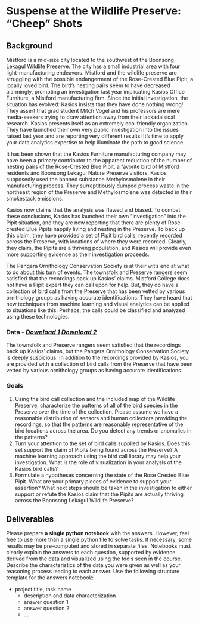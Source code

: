 # Suspense at the Wildlife Preserve: “Cheep” Shots

## Background
Mistford is a mid-size city located to the southwest of the Boonsong Lekagul Wildlife Preserve. The city has a small industrial area with four light-manufacturing endeavors. Mistford and the wildlife preserve are struggling with the possible endangerment of the Rose-Crested Blue Pipit, a locally loved bird. The bird’s nesting pairs seem to have decreased alarmingly, prompting an investigation last year implicating Kasios Office Furniture, a Mistford manufacturing firm. Since the initial investigation, the situation has evolved: Kasios insists that they have done nothing wrong! They assert that grad student Mitch Vogel and his professors are mere media-seekers trying to draw attention away from their lackadaisical research. Kasios presents itself as an extremely eco-friendly organization. They have launched their own very public investigation into the issues raised last year and are reporting very different results! It’s time to apply your data analytics expertise to help illuminate the path to good science.

It has been shown that the Kasios Furniture manufacturing company may have been a primary contributor to the apparent reduction of the number of nesting pairs of the Rose-Crested Blue Pipit, a favorite bird of Mistford residents and Boonsong Lekagul Nature Preserve visitors. Kasios supposedly used the banned substance Methylosmolene in their manufacturing process. They surreptitiously dumped process waste in the northeast region of the Preserve and Methylosmolene was detected in their smokestack emissions.

Kasios now claims that the analysis was flawed and biased. To combat these conclusions, Kasios has launched their own “investigation” into the Pipit situation, and they are now reporting that there are plenty of Rose-crested Blue Pipits happily living and nesting in the Preserve. To back up this claim, they have provided a set of Pipit bird calls, recently recorded across the Preserve, with locations of where they were recorded. Clearly, they claim, the Pipits are a thriving population, and Kasios will provide even more supporting evidence as their investigation proceeds.

The Pangera Ornithology Conservation Society is at their wit’s end at what to do about this turn of events. The townsfolk and Preserve rangers seem satisfied that the recordings back up Kasios’ claims. Mistford College does not have a Pipit expert they can call upon for help. But, they do have a collection of bird calls from the Preserve that has been vetted by various ornithology groups as having accurate identifications. They have heard that new techniques from machine learning and visual analytics can be applied to situations like this. Perhaps, the calls could be classified and analyzed using these technologies.

### Data - *[Download 1](https://github.com/emmanueliarussi/DataScienceCapstone/raw/master/7_FinalProjects/SuspenseWildlifePreserveCheepShots/data/Data%20Description%20-%20UPDATE%202018-5-4.docx)* *[Download 2](https://vacommunity.org/tiki-download_file.php?fileId=575)*

The townsfolk and Preserve rangers seem satisfied that the recordings back up Kasios’ claims, but the Pangera Ornithology Conservation Society is deeply suspicious. In addition to the recordings provided by Kasios, you are provided with a collection of bird calls from the Preserve that have been vetted by various ornithology groups as having accurate identifications.

### Goals

1. Using the bird call collection and the included map of the Wildlife Preserve, characterize the patterns of all of the bird species in the Preserve over the time of the collection. Please assume we have a reasonable distribution of sensors and human collectors providing the recordings, so that the patterns are reasonably representative of the bird locations across the area. Do you detect any trends or anomalies in the patterns? 
2. Turn your attention to the set of bird calls supplied by Kasios. Does this set support the claim of Pipits being found across the Preserve? A machine learning approach using the bird call library may help your investigation. What is the role of visualization in your analysis of the Kasios bird calls? 
3. Formulate a hypotheses concerning the state of the Rose Crested Blue Pipit. What are your primary pieces of evidence to support your assertion? What next steps should be taken in the investigation to either support or refute the Kasios claim that the Pipits are actually thriving across the Boonsong Lekagul Wildlife Preserve? 

## Deliverables

Please prepare __a single python notebook__ with the answers. However, feel free to use more than a single python file to solve tasks. If necessary, some results may be pre-computed and stored in separate files. Notebooks must clearly explain the answers to each question, supported by evidence derived from the data and visualized using the tools seen in the course. Describe the characteristics of the data you were given as well as your reasoning process leading to each answer. Use the following structure template for the answers notebook:

- project title, task name
    - description and data characterization 
    - answer question 1
    - answer question 2
    - ...

